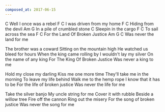 ```yaml
---
composed_at: 2017-06-15
---
```


C
Well I once was a rebel
F                    C
I was driven from my home
F               C
Hiding from the devil
Am                    G
In a pile of crumbled stone
C
Sleepin in the cargo
F                  C
To sail across the sea
F                      C
For the Land Of Broken Justice
Am            G        C
Was never the land for me

The brother was a coward
Sitting on the mountain high
He watched us bleed for hours
When the king came rolling by
I wouldn't lay my silver
On the name of any king
For The King Of Broken Justice
Was never a king to me

Hold my close my darling
Kiss me one more time
They'll take me in the morning
To leave my life behind
Walk me to the hemp rope
I know that it has to be
For the life of broken justice
Was never the life for me

Take the silver banjo
My uncle string for me
Cover it with rubble
Beside a willow tree
Fire off the cannon
Ring out the misery
For the song of broken justice
Was never the song for me
